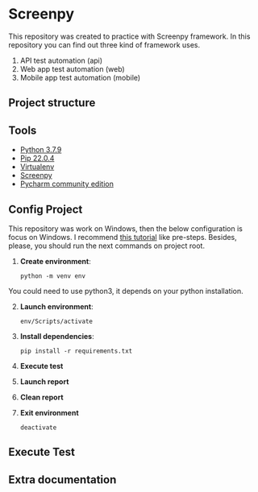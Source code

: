 # Screenpy

This repository was created to practice with Screenpy framework.
In this repository you can find out three kind of framework uses.

1. API test automation (api) 
2. Web app test automation (web)
3. Mobile app test automation (mobile)

## Project structure
## Tools

- [Python 3.7.9](https://www.python.org/)
- [Pip 22.0.4](https://pypi.org/project/pip/)
- [Virtualenv](https://virtualenv.pypa.io/en/latest/)
- [Screenpy](https://screenpy-docs.readthedocs.io/en/latest/)
- [Pycharm community edition](https://www.jetbrains.com/pycharm/download/#section=windows)

## Config Project
This repository was work on Windows, then the below configuration is focus on Windows. 
I recommend [this tutorial](https://platzi.com/clases/1540-flask/18833-instalacion-de-python-pip-y-virtualenv/?utm_source=google&utm_medium=cpc&utm_campaign=17739691128&utm_adgroup=&utm_content=&gclid=Cj0KCQiAsdKbBhDHARIsANJ6-jfNmCSIyDqAeeDWsCcQaswT1DE5N7W0TLFzrSWfbYI6_e6o1X8yQegaAi0QEALw_wcB&gclsrc=aw.ds) 
like pre-steps. Besides, please, you should run the next commands on project root.

1. **Create environment**:

    `python -m venv env`

You could need to use python3, it depends on your python installation.

2. **Launch environment**:

    `env/Scripts/activate`

3. **Install dependencies**:

   `pip install -r requirements.txt`

4. **Execute test**
5. **Launch report**
6. **Clean report**
7. **Exit environment**

   `deactivate`

## Execute Test
## Extra documentation
